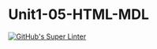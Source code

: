 # Unit1-05-HTML-MDL
[![GitHub's Super Linter](https://github.com/ICS20-Programming-NoahS/Unit1-05-HTML-MDL/workflows/GitHub's%20Super%20Linter/badge.svg)](https://github.com/ICS20-Programming-NoahS/Unit1-05-HTML-MDL/actions)